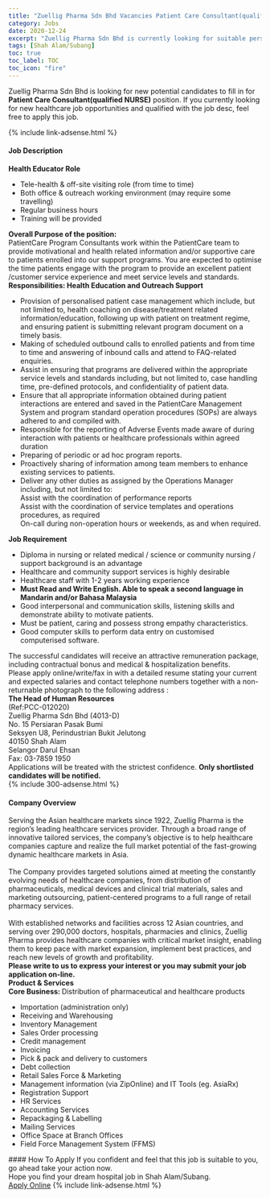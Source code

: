 ```yaml
---
title: "Zuellig Pharma Sdn Bhd Vacancies Patient Care Consultant(qualified NURSE)" 
category: Jobs 
date: 2020-12-24 
excerpt: "Zuellig Pharma Sdn Bhd is currently looking for suitable person to fill in the Patient Care Consultant(qualified NURSE) which positioned at Shah Alam/Subang" 
tags: [Shah Alam/Subang] 
toc: true 
toc_label: TOC 
toc_icon: "fire" 
--- 
```


<p>Zuellig Pharma Sdn Bhd is looking for new potential candidates to fill in for <b>Patient Care Consultant(qualified NURSE)</b> position. If you currently looking for new healthcare job opportunities and qualified with the job desc, feel free to apply this job.
</p>{% include link-adsense.html %} 
<div><div><div><h4>Job Description</h4></div></div><div><div><span><div><div><strong>Health Educator Role</strong></div><ul><li>Tele-health &amp; off-site visiting role (from time to time)</li><li>Both office &amp; outreach working environment (may require some travelling)</li><li>Regular business hours</li><li>Training will be provided&#160;</li></ul><div><strong>Overall Purpose of the position:</strong></div><div>PatientCare Program Consultants work within the PatientCare team to provide motivational and health related information and/or supportive care to patients enrolled into our support programs. You are expected to optimise the time patients engage with the program to provide an excellent patient /customer service experience and meet service levels and standards.</div><div><strong>Responsibilities: Health Education and Outreach Support</strong></div><ul><li>Provision of personalised patient case management which include, but not limited to, health coaching on disease/treatment related information/education, following up with patient on treatment regime, and ensuring patient is submitting relevant program document on a timely basis.</li><li>Making of scheduled outbound calls to enrolled patients and from time to time and answering of inbound calls and attend to FAQ-related enquiries.</li><li>Assist in ensuring that programs are delivered within the appropriate service levels and standards including, but not limited to, case handling time, pre-defined protocols, and confidentiality of patient data.</li><li>Ensure that all appropriate information obtained during patient interactions are entered and saved in the PatientCare Management System and program standard operation procedures (SOPs) are always adhered to and compiled with.</li><li>Responsible for the reporting of Adverse Events made aware of during interaction with patients or healthcare professionals within agreed duration</li><li>Preparing of periodic or ad hoc program reports.</li><li>Proactively sharing of information among team members to enhance existing services to patients.</li><li>Deliver any other duties as assigned by the Operations Manager including, but not limited to:<br>Assist with the coordination of performance reports<br>Assist with the coordination of service templates and operations procedures, as required<br>On-call during non-operation hours or weekends, as and when required.</li></ul><div><strong>Job Requirement</strong></div><ul><li>Diploma in nursing or related medical / science or community nursing / support background is an advantage</li><li>Healthcare and community support services is highly desirable</li><li>Healthcare staff with 1-2 years working experience</li><li><strong>Must Read and Write English. Able to speak a second language in Mandarin and/or Bahasa Malaysia</strong></li><li>Good interpersonal and communication skills, listening skills and demonstrate ability to motivate patients.</li><li>Must be patient, caring and possess strong empathy characteristics.</li><li>Good computer skills to perform data entry on customised computerised software.</li></ul><div><div>The successful candidates will receive an attractive remuneration package, including contractual bonus and medical &amp; hospitalization benefits.</div><div>Please apply online/write/fax in with a detailed resume stating your current and expected salaries and contact telephone numbers together with a non-returnable photograph to the following address :</div><div><strong>The Head of Human Resources</strong></div><div>(Ref:PCC-012020)</div><div>Zuellig Pharma Sdn Bhd (4013-D)</div><div>No. 15 Persiaran Pasak Bumi</div><div>Seksyen U8, Perindustrian Bukit Jelutong</div><div>40150 Shah Alam</div><div>Selangor Darul Ehsan</div><div>Fax: 03-7859 1950</div>Applications will be treated with the strictest confidence. <strong>Only shortlisted candidates will be notified.</strong></div></div></span></div></div></div> 
{% include 300-adsense.html %} 
<div><div><div><h4>Company Overview</h4></div></div><div><div><span><div><div>
<div>
		Serving the Asian healthcare markets since 1922, Zuellig Pharma is the region&#8217;s leading healthcare services provider. Through a broad range of innovative tailored services, the company&#8217;s objective is to help healthcare companies capture and realize the full market potential of the fast-growing dynamic healthcare markets in Asia.&#160;</div>
<div>
<br>
		The Company provides targeted solutions aimed at meeting the constantly evolving needs of healthcare companies, from distribution of pharmaceuticals, medical devices and clinical trial materials, sales and marketing outsourcing, patient-centered programs to a full range of retail pharmacy services.</div>
<div>
		&#160;<br>
		With established networks and facilities across 12 Asian countries, and serving over 290,000 doctors, hospitals, pharmacies and clinics, Zuellig Pharma provides healthcare companies with critical market insight, enabling them to keep pace with market expansion, implement best practices, and reach new levels of growth and profitability.&#160;</div>
<div>
<strong>Please write to us to express your interest or you may submit your job application on-line.</strong></div>
</div>
<div>
<strong>Product &amp; Services</strong></div>
<div>
<div>
<div>
<strong>Core Business:&#160;</strong>Distribution of pharmaceutical and healthcare products</div>
<ul>
<li>
				Importation (administration only)</li>
<li>
				Receiving and Warehousing</li>
<li>
				Inventory Management</li>
<li>
				Sales Order processing</li>
<li>
				Credit management</li>
<li>
				Invoicing</li>
<li>
				Pick &amp; pack and delivery to customers</li>
<li>
				Debt collection</li>
<li>
				Retail Sales Force &amp; Marketing</li>
<li>
				Management information (via ZipOnline) and IT Tools (eg. AsiaRx)</li>
<li>
				Registration Support</li>
<li>
				HR Services</li>
<li>
				Accounting Services</li>
<li>
				Repackaging &amp; Labelling</li>
<li>
				Mailing Services</li>
<li>
				Office Space at Branch Offices</li>
<li>
				Field Force Management System (FFMS)</li>
</ul>
</div>
</div></div></span></div></div></div> 
#### How To Apply 
If you confident and feel that this job is suitable to you, go ahead take your action now. <br/> 
Hope you find your dream hospital job in Shah Alam/Subang. <br/> 
<a href="https://www.jobstreet.com.my/en/job/patient-care-consultant-qualified-nurse-4450710?jobId=jobstreet-my-job-4450710&sectionRank=17&token=0~0468e541-e2f1-4992-b3db-d91e1f71a0be&fr=SRP%20View%20In%20New%20Ta" class="btn btn--warning" target="_blank" rel="nofollow noopenner">Apply Online</a> 
{% include link-adsense.html %} 
